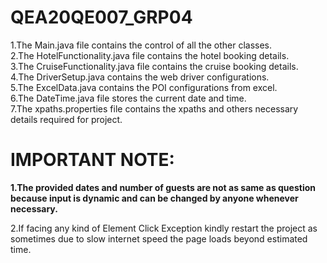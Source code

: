 # QEA20QE007_GRP04

1.The Main.java file contains the control of all the other classes.<br/>
2.The HotelFunctionality.java file contains the hotel booking details.<br/>
3.The CruiseFunctionality.java file contains the cruise booking details.<br/>
4.The DriverSetup.java contains the web driver configurations.<br/>
5.The ExcelData.java contains the POI configurations from excel.<br/>
6.The DateTime.java file stores the current date and time.<br/>
7.The xpaths.properties file contains the xpaths and others necessary details required for project.<br/>

# IMPORTANT NOTE:

**1.The provided dates and number of guests are not as same as question because input is dynamic and can be changed by anyone whenever necessary.<br/>**

2.If facing any kind of Element Click Exception kindly restart the project as sometimes due to slow internet speed the page loads beyond estimated time.<br/>

